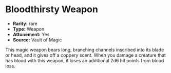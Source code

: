 
# Bloodthirsty Weapon

* **Rarity:** rare
* **Type:** Weapon
* **Attunement:** Yes
* **Source:** Vault of Magic


This magic weapon bears long, branching channels inscribed into its blade or head, and it gives off a coppery scent. When you damage a creature that has blood with this weapon, it loses an additional 2d6 hit points from blood loss.
